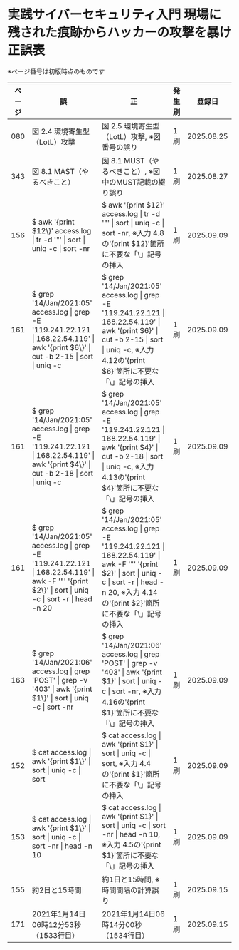 # 実践サイバーセキュリティ入門 現場に残された痕跡からハッカーの攻撃を暴け 正誤表

※ページ番号は初版時点のものです

| ページ | 誤 | 正 | 発生刷 | 登録日 |
| ---- | ---- | ---- | ---- | ---- |
| 080 | 図 2.4 環境寄生型（LotL）攻撃 | 図 2.5 環境寄生型（LotL）攻撃, ※図番号の誤り | 1刷 | 2025.08.25 | 
| 343 | 図 8.1 MAST（やるべきこと） | 図 8.1 MUST（やるべきこと）, ※図中のMUST記載の綴り誤り | 1刷 | 2025.08.27 |
| 156 | $ awk '{print $12\\}' access.log \| tr -d '"' \| sort \| uniq -c \| sort -nr | $ awk '{print $12}' access.log \| tr -d '"' \| sort \| uniq -c \| sort -nr, ※入力 4.8の'{print $12}'箇所に不要な「\」記号の挿入 | 1刷 | 2025.09.09 |
| 161 | $ grep '14/Jan/2021:05' access.log \| grep -E '119.241.22.121 \| 168.22.54.119' \| awk '{print $6\\}' \| cut -b 2-15 \| sort \| uniq -c | $ grep '14/Jan/2021:05' access.log \| grep -E '119.241.22.121 \| 168.22.54.119' \| awk '{print $6\}' \| cut -b 2-15 \| sort \| uniq -c, ※入力 4.12の'{print $6}'箇所に不要な「\」記号の挿入 | 1刷 | 2025.09.09 |
| 161 | $ grep '14/Jan/2021:05' access.log \| grep -E '119.241.22.121 \| 168.22.54.119' \| awk '{print $4\\}' \| cut -b 2-18 \| sort \| uniq -c | $ grep '14/Jan/2021:05' access.log \| grep -E '119.241.22.121 \| 168.22.54.119' \| awk '{print $4\}' \| cut -b 2-18 \| sort \| uniq -c, ※入力 4.13の'{print $4}'箇所に不要な「\」記号の挿入 | 1刷 | 2025.09.09 |
| 161 | $ grep '14/Jan/2021:05' access.log \| grep -E '119.241.22.121 \| 168.22.54.119' \| awk -F '"' '{print $2\\}' \| sort \| uniq -c \| sort -r \| head -n 20 | $ grep '14/Jan/2021:05' access.log \| grep -E '119.241.22.121 \| 168.22.54.119' \| awk -F '"' '{print $2\}' \| sort \| uniq -c \| sort -r \| head -n 20, ※入力 4.14の'{print $2}'箇所に不要な「\」記号の挿入 | 1刷 | 2025.09.09 |
| 163 | $ grep '14/Jan/2021:06' access.log \| grep 'POST' \| grep -v '403' \| awk '{print $1\\}' \| sort \| uniq -c \| sort -nr | $ grep '14/Jan/2021:06' access.log \| grep 'POST' \| grep -v '403' \| awk '{print $1\}' \| sort \| uniq -c \| sort -nr, ※入力 4.16の'{print $1}'箇所に不要な「\」記号の挿入 | 1刷 | 2025.09.09 |
| 152 | $ cat access.log \| awk '{print $1\\}' \| sort \| uniq -c \| sort | $ cat access.log \| awk '{print $1\}' \| sort \| uniq -c \| sort, ※入力 4.4の'{print $1}'箇所に不要な「\」記号の挿入 | 1刷 | 2025.09.09 |
| 153 | $ cat access.log \| awk '{print $1\\}' \| sort \| uniq -c \| sort -nr \| head -n 10 | $ cat access.log \| awk '{print $1\}' \| sort \| uniq -c \| sort -nr \| head -n 10, ※入力 4.5の'{print $1}'箇所に不要な「\」記号の挿入 | 1刷 | 2025.09.09 |
| 155 | 約2日と15時間 | 約1日と15時間, ※時間間隔の計算誤り | 1刷 | 2025.09.15 |
| 171 | 2021年1月14日06時12分53秒（1533行目） | 2021年1月14日06時14分00秒（1534行目） | 1刷 | 2025.09.15 |